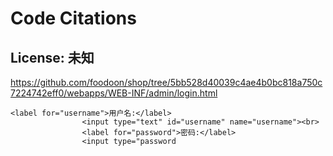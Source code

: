 # Code Citations

## License: 未知
https://github.com/foodoon/shop/tree/5bb528d40039c4ae4b0bc818a750c7224742eff0/webapps/WEB-INF/admin/login.html

```
<label for="username">用户名:</label>
                <input type="text" id="username" name="username"><br>
                <label for="password">密码:</label>
                <input type="password
```

